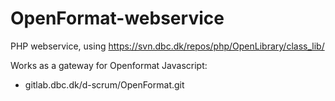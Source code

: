# OpenFormat-webservice

PHP webservice, using https://svn.dbc.dk/repos/php/OpenLibrary/class_lib/

Works as a gateway for Openformat Javascript: 
- gitlab.dbc.dk/d-scrum/OpenFormat.git
 
